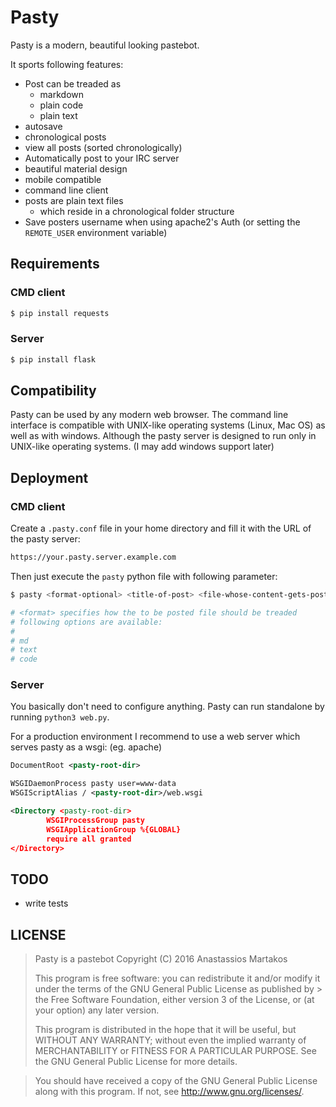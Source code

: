 Pasty
=====
Pasty is a modern, beautiful looking pastebot.

It sports following features:
  - Post can be treaded as
    - markdown
    - plain code
    - plain text
  - autosave
  - chronological posts
  - view all posts (sorted chronologically)
  - Automatically post to your IRC server
  - beautiful material design
  - mobile compatible
  - command line client
  - posts are plain text files
    - which reside in a chronological folder structure
  - Save posters username when using apache2's Auth (or setting the `REMOTE_USER` environment variable)

Requirements
------------
### CMD client
```sh
$ pip install requests
```

### Server
```sh
$ pip install flask
```

Compatibility
-------------
Pasty can be used by any modern web browser. The command line interface is compatible with UNIX-like operating systems (Linux, Mac OS) as well as with windows. Although the pasty server is designed to run only in UNIX-like operating systems. (I may add windows support later)

Deployment
----------
### CMD client
Create a `.pasty.conf` file in your home directory and fill it with the URL of the pasty server:
```sh
https://your.pasty.server.example.com
```

Then just execute the `pasty` python file with following parameter:
```sh
$ pasty <format-optional> <title-of-post> <file-whose-content-gets-postet>

# <format> specifies how the to be posted file should be treaded
# following options are available:
#
# md
# text
# code
```

### Server
You basically don't need to configure anything. Pasty can run standalone by running `python3 web.py`.

For a production environment I recommend to use a web server which serves pasty as a wsgi: (eg. apache)
```xml
DocumentRoot <pasty-root-dir>

WSGIDaemonProcess pasty user=www-data
WSGIScriptAlias / <pasty-root-dir>/web.wsgi

<Directory <pasty-root-dir>
        WSGIProcessGroup pasty
        WSGIApplicationGroup %{GLOBAL}
        require all granted
</Directory>
```

TODO
----
  - write tests

LICENSE
--------
> Pasty is a pastebot Copyright (C) 2016 Anastassios Martakos
>
> This program is free software: you can redistribute it and/or modify it under the terms of the GNU General Public License as published by > the Free Software Foundation, either version 3 of the License, or (at your option) any later version.
>
> This program is distributed in the hope that it will be useful, but WITHOUT ANY WARRANTY; without even the implied warranty of MERCHANTABILITY or FITNESS FOR A PARTICULAR PURPOSE. See the GNU General Public License for more details.

> You should have received a copy of the GNU General Public License along with this program. If not, see http://www.gnu.org/licenses/.
